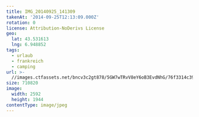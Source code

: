 ```yaml
---
title: IMG_20140925_141309
takenAt: '2014-09-25T12:13:09.000Z'
rotation: 0
license: Attribution-NoDerivs License
geo:
  lat: 43.531613
  lng: 6.948852
tags:
  - urlaub
  - frankreich
  - camping
url: >-
  //images.ctfassets.net/bncv3c2gt878/5GW7wTRvV8eY6oB3EvdNhG/76f3314c399dd4580f57dd121eb6b51e/img_20140925_141309_28278850576_o
size: 710820
image:
  width: 2592
  height: 1944
contentType: image/jpeg
---
```


